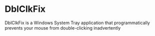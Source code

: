 # DblClkFix
DblClkFix is a Windows System Tray application that programmatically prevents your mouse from double-clicking inadvertently
